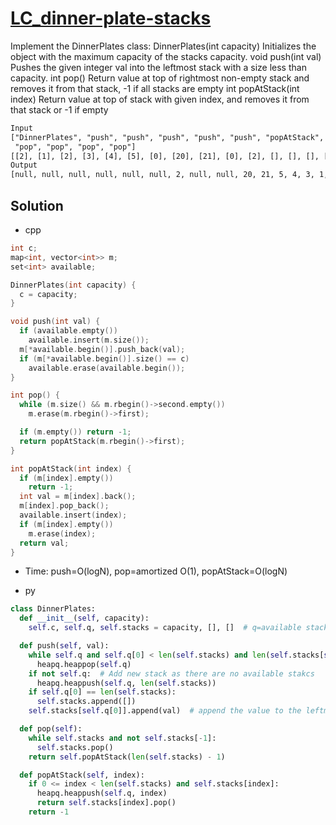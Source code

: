 # [LC_dinner-plate-stacks](https://leetcode.com/problems/dinner-plate-stacks)

Implement the DinnerPlates class:
DinnerPlates(int capacity) Initializes the object with the maximum capacity of the stacks capacity.
void push(int val) Pushes the given integer val into the leftmost stack with a size less than capacity.
int pop() Return value at top of rightmost non-empty stack and removes it from that stack, -1 if all stacks are empty
int popAtStack(int index) Return value at top of stack with given index, and removes it from that stack or -1 if empty

```txt
Input
["DinnerPlates", "push", "push", "push", "push", "push", "popAtStack", "push", "push", "popAtStack", "popAtStack", "pop",
 "pop", "pop", "pop", "pop"]
[[2], [1], [2], [3], [4], [5], [0], [20], [21], [0], [2], [], [], [], [], []]
Output
[null, null, null, null, null, null, 2, null, null, 20, 21, 5, 4, 3, 1, -1]
```

## Solution

* cpp

```cpp
int c;
map<int, vector<int>> m;
set<int> available;

DinnerPlates(int capacity) {
  c = capacity;
}

void push(int val) {
  if (available.empty())
    available.insert(m.size());
  m[*available.begin()].push_back(val);
  if (m[*available.begin()].size() == c)
    available.erase(available.begin());
}

int pop() {
  while (m.size() && m.rbegin()->second.empty())
    m.erase(m.rbegin()->first);

  if (m.empty()) return -1;
  return popAtStack(m.rbegin()->first);
}

int popAtStack(int index) {
  if (m[index].empty())
    return -1;
  int val = m[index].back();
  m[index].pop_back();
  available.insert(index);
  if (m[index].empty())
    m.erase(index);
  return val;
}
```

* Time: push=O(logN), pop=amortized O(1), popAtStack=O(logN)

* py

```py
class DinnerPlates:
  def __init__(self, capacity):
    self.c, self.q, self.stacks = capacity, [], []  # q=available stack, stacks=list of stacks

  def push(self, val):
    while self.q and self.q[0] < len(self.stacks) and len(self.stacks[self.q[0]]) == self.c:
      heapq.heappop(self.q)
    if not self.q:  # Add new stack as there are no available stakcs
      heapq.heappush(self.q, len(self.stacks))
    if self.q[0] == len(self.stacks):
      self.stacks.append([])
    self.stacks[self.q[0]].append(val)  # append the value to the leftmost available stack

  def pop(self):
    while self.stacks and not self.stacks[-1]:
      self.stacks.pop()
    return self.popAtStack(len(self.stacks) - 1)

  def popAtStack(self, index):
    if 0 <= index < len(self.stacks) and self.stacks[index]:
      heapq.heappush(self.q, index)
      return self.stacks[index].pop()
    return -1
```
